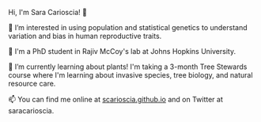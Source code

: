 Hi, I'm Sara Carioscia! 👋

🔭 I’m interested in using population and statistical genetics to understand variation and bias in human reproductive traits.

👀 I'm a PhD student in Rajiv McCoy's lab at Johns Hopkins University.

🌱 I’m currently learning about plants! I'm taking a 3-month Tree Stewards course where I'm learning about invasive species, tree biology, and natural resource care.

📫 You can find me online at [scarioscia.github.io](https://scarioscia.github.io/) and on Twitter at saracarioscia.
